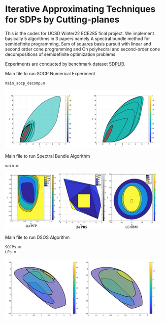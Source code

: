 # Iterative Approximating Techniques for SDPs by Cutting-planes

This is the codes for UCSD Winter22 ECE285 final project. We implement basically 5 algorithms in 3 papers namely A spectral bundle method for semidefinite programming, Sum of squares basis pursuit with linear and second order cone programming and On polyhedral and second-order cone decompositions of semidefinite optimization problems. 

Experiments are conducted by benchmark dataset [SDPLIB](http://euler.nmt.edu/~brian/sdplib/).

Main file to run SOCP Numerical Experiment

```
main_socp_decomp.m
```

![socp_decomp](./imgs/socp.png)

Main file to run Spectral Bundle Algorithm

```
main.m
```

![sbm](./imgs/sbm.png)

Main file to run DSOS Algorithm

```
SOCPs.m
LPs.m
```

![dsos](./imgs/dsos.png)